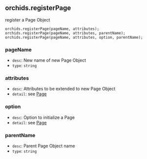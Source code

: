 
## orchids.registerPage

register a Page Object

```
orchids.registerPage(pageName, attributes);
orchids.registerPage(pageName, attributes, parentName);
orchids.registerPage(pageName, attributes, option, parentName);
```

### pageName

* `desc`: New name of new Page Object
* `type`: `string`

### attributes

* `desc`: Attributes to be extended to new Page Object
* `detail`: see [Page](./page.md)

### option

* `desc`: Option to initialize a Page
* `detail`: see [Page](./page.md)

### parentName

* `desc`: Parent Page Object name
* `type`: `string`